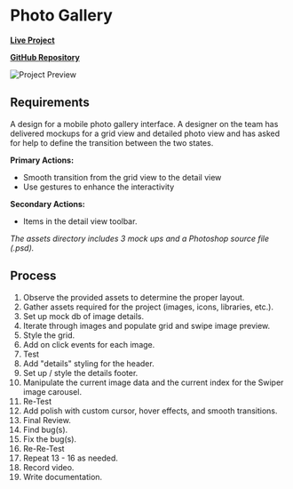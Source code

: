 # Photo Gallery

**[Live Project](https://goo.gl/JsvLkS)**

**[GitHub Repository](https://github.com/badwolf7/photo-gallery/tree/master)**

![Project Preview](videos/screencast.gif)

## Requirements

A design for a mobile photo gallery interface. A designer on the team has delivered mockups for a grid view and detailed photo view and has asked for help to define the transition between the two states.

**Primary Actions:**

- Smooth transition from the grid view to the detail view
- Use gestures to enhance the interactivity

**Secondary Actions:**

- Items in the detail view toolbar.

_The assets directory includes 3 mock ups and a Photoshop source file (.psd)._

## Process

1. Observe the provided assets to determine the proper layout.
2. Gather assets required for the project (images, icons, libraries, etc.).
3. Set up mock db of image details.
4. Iterate through images and populate grid and swipe image preview.
5. Style the grid.
6. Add on click events for each image.
7. Test
8. Add "details" styling for the header.
9. Set up / style the details footer.
10. Manipulate the current image data and the current index for the Swiper image carousel.
11. Re-Test
12. Add polish with custom cursor, hover effects, and smooth transitions.
13. Final Review.
14. Find bug(s).
15. Fix the bug(s).
16. Re-Re-Test
17. Repeat 13 - 16 as needed.
18. Record video.
19. Write documentation.